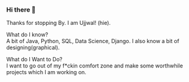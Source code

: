 ### Hi there 👋

Thanks for stopping By. I am Ujjwal! (hie). 

What do I know?
<br>A bit of Java, Python, SQL, Data Science, Django. I also know a bit of designing(graphical). 

What do I Want to Do?
<br>I want to go out of my f*ckin comfort zone and make some worthwhile projects which I am working on. 

